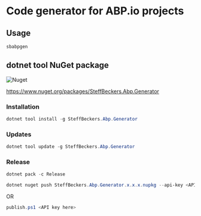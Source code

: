 # Code generator for ABP.io projects


## Usage

```powershell
sbabpgen
```

## dotnet tool NuGet package

![Nuget](https://img.shields.io/nuget/v/SteffBeckers.Abp.Generator?style=for-the-badge)

https://www.nuget.org/packages/SteffBeckers.Abp.Generator

### Installation

```powershell
dotnet tool install -g SteffBeckers.Abp.Generator
```

### Updates

```powershell
dotnet tool update -g SteffBeckers.Abp.Generator
```

### Release

```powershell
dotnet pack -c Release
```

```powershell
dotnet nuget push SteffBeckers.Abp.Generator.x.x.x.nupkg --api-key <API key here> --source https://api.nuget.org/v3/index.json
```

OR

```powershell
publish.ps1 <API key here>
```
